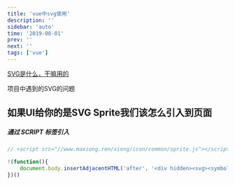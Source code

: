 ```yaml
---
title: 'vue中svg使用'
description: ''
sidebar: 'auto'
time: '2019-08-01'
prev: ''
next: ''
tags: ['vue']
---
```


[SVG是什么，干嘛用的](//developer.mozilla.org/zh-CN/docs/Web/SVG)

项目中遇到的SVG的问题

## 如果UI给你的是SVG Sprite我们该怎么引入到页面

##### 通过 SCRIPT 标签引入

``` js
// <script src="//www.maxiong.ren/xiong/icon/common/sprite.js"></script>

!(function(){
    document.body.insertAdjacentHTML('after', '<div hidden><svg><symbol id=""></symbol>...</svg></div>')
})()
```
